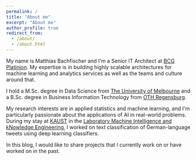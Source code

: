 ```yaml
---
permalink: /
title: "About me"
excerpt: "About me"
author_profile: true
redirect_from: 
  - /about/
  - /about.html
---
```


My name is Matthias Bachfischer and I'm a Senior IT Architect at [BCG Platinion](https://bcgplatinion.com/global/). My expertise is in building highly scalable architectures for machine learning and analytics services as well as the teams and culture around that.


I hold a M.Sc. degree in Data Science from [The University of Melbourne](https://www.unimelb.edu.au) and a B.Sc. degree in Business Information Technology from [OTH Regensburg](https://www.oth-regensburg.de/).


My research interests are in applied statistics and machine learning, and I'm particularly passionate about the applications of AI in real-world problems. During my stay at [KAUST](https://www.kaust.edu.sa/) in the [Laboratory Machine Intelligence and kNowledge Engineering](https://mine.kaust.edu.sa/Pages/Home.aspx), I worked on text classification of German-language tweets using deep learning classifiers.  

In this blog, I would like to share projects that I currently work on or have worked on in the past.